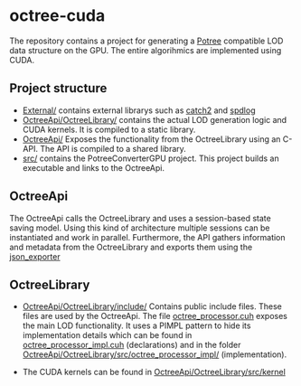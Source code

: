 # octree-cuda

The repository contains a project for generating a [Potree](https://github.com/potree/potree/) compatible LOD data structure on the GPU.
The entire algorihmics are implemented using CUDA.

## Project structure
-  [External/](External/) contains external librarys such as [catch2](https://github.com/catchorg/Catch2) and [spdlog](https://github.com/gabime/spdlog)
-  [OctreeApi/OctreeLibrary/](OctreeApi/OctreeLibrary) contains the actual LOD generation logic and CUDA kernels. It is compiled to a static library.
-  [OctreeApi/](OctreeApi/) Exposes the functionality from the OctreeLibrary using an C-API. The API is compiled to a shared library.
-  [src/](src/) contains the PotreeConverterGPU project. This project builds an executable and links to the OctreeApi.

## OctreeApi

The OctreeApi calls the OctreeLibrary and uses a session-based state saving model. 
Using this kind of architecture multiple sessions can be instantiated and work in parallel.
Furthermore, the API gathers information and metadata from the OctreeLibrary and exports them using the [json_exporter](OctreeApi/src/json_exporter.h)

## OctreeLibrary

-  [OctreeApi/OctreeLibrary/include/](OctreeApi/OctreeLibrary/include/) Contains public include files. These files are used by the OctreeApi. 
The file [octree_processor.cuh](https://github.com/PhilipKlaus/octree-cuda/blob/master/OctreeApi/OctreeLibrary/include/octree_processor.cuh) exposes the main LOD functionality. It uses a PIMPL pattern to hide its implementation details which can be found in [octree_processor_impl.cuh](https://github.com/PhilipKlaus/octree-cuda/blob/master/OctreeApi/OctreeLibrary/src/include/octree_processor_impl.cuh) (declarations) and in the folder [OctreeApi/OctreeLibrary/src/octree_processor_impl/](OctreeApi/OctreeLibrary/src/octree_processor_impl) (implementation).

- The CUDA kernels can be found in [OctreeApi/OctreeLibrary/src/kernel](OctreeApi/OctreeLibrary/src/kernel)

